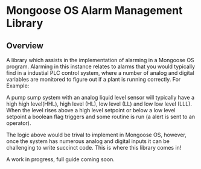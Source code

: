 # Mongoose OS Alarm Management Library

## Overview

A library which assists in the implementation of alarming in a Mongoose OS program.
Alarming in this instance relates to alarms that you would typically find in a industial PLC control system, where a number of analog and digital variables are monitored to figure out if a plant is running correctly. 
For Example:

 A pump sump system with an analog liquid level sensor will typically have a high high level(HHL), high level (HL), low level (LL) and low low level (LLL). When the level rises above a high level setpoint or below a low level setpoint a boolean flag triggers and some routine is run (a alert is sent to an operator). 
  
The logic above would be trival to implement in Mongoose OS, however, once the system has numerous analog and digital inputs it can be challenging to write succinct code. This is where this library comes in! 
 
 A work in progress, full guide coming soon.
